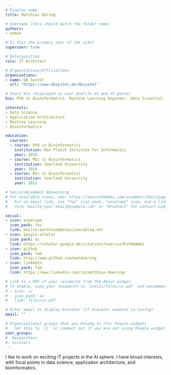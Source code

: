 ```yaml
---
# Display name
title: Matthias Döring

# Username (this should match the folder name)
authors:
- admin

# Is this the primary user of the site?
superuser: true

# Role/position
role: IT Architect

# Organizations/Affiliations
organizations:
- name: DB Systel
  url: "https://www.dbsystel.de/dbsystel"

# Short bio (displayed in user profile at end of posts)
bio: PhD in Bioinformatics. Machine Learning Engineer. Data Scientist.

interests:
- Data Science
- Application Architecture
- Machine Learning
- Bioinformatics

education:
  courses:
  - course: PhD in Bioinformatics
    institution: Max Planck Institute for Informatics
    year: 2019
  - course: MSc in Bioinformatics
    institution: Saarland University
    year: 2014
  - course: BSc in Bioinformatics
    institution: Saarland University
    year: 2011

# Social/Academic Networking
# For available icons, see: https://sourcethemes.com/academic/docs/page-builder/#icons
#   For an email link, use "fas" icon pack, "envelope" icon, and a link in the
#   form "mailto:your-email@example.com" or "#contact" for contact widget.

social:
- icon: envelope
  icon_pack: fas
  link: mailto:matthias@datascienceblog.net
- icon: google-scholar
  icon_pack: ai
  link: https://scholar.google.de/citations?user=Le76zYAAAAAJ
- icon: github
  icon_pack: fab
  link: http://www.github.com/matdoering
- icon: linkedin
  icon_pack: fab
  link: https://www.linkedin.com/in/matthias-doering/

# Link to a PDF of your resume/CV from the About widget.
# To enable, copy your resume/CV to `static/files/cv.pdf` and uncomment the lines below.
# - icon: cv
#   icon_pack: ai
#   link: files/cv.pdf

# Enter email to display Gravatar (if Gravatar enabled in Config)
email: ""

# Organizational groups that you belong to (for People widget)
#   Set this to `[]` or comment out if you are not using People widget.
user_groups:
#- Researchers
#- Visitors
---
```


I like to work on exciting IT projects in the AI sphere. I have broad interests, with focal points in data science, application architecture, and bioinformatics.

